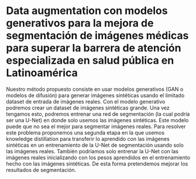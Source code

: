 # Data augmentation con modelos generativos para la mejora de segmentación de imágenes médicas para superar la barrera de atención especializada en salud pública en Latinoamérica
Nuestro método propuesto consiste en usar modelos generativos (GAN o modelos de difusión) para generar imágenes sintéticas usando el limitado dataset de entrada de imágenes reales. Con el modelo generativo podremos crear un dataset de imágenes sintéticas grande. Una vez tengamos esto, podremos entrenar una red de segmentación (la cual podría ser una U-Net) en donde solo usemos las imágenes sintéticas. Este modelo puede que no sea el mejor para segmentar imágenes reales. Para resolver este problema proponemos una segunda etapa en la que usemos knowledge distillation para transferir lo aprendido con las imágenes sintéticas en un entrenamiento de la U-Net de segmentación usando solo las imágenes reales. También podríamos solo entrenar la U-Net con las imágenes reales inicializando con los pesos aprendidos en el entrenamiento hecho con las imágenes sintéticas. De esta forma pretendemos mejorar los resultados de segmentación.
